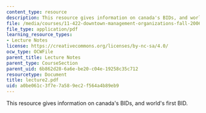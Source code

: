 ```yaml
---
content_type: resource
description: This resource gives information on canada's BIDs, and world's first BID.
file: /media/courses/11-422-downtown-management-organizations-fall-2006/a0be061c3f7e7a589ec2f564a4b89eb9_lecture2.pdf
file_type: application/pdf
learning_resource_types:
- Lecture Notes
license: https://creativecommons.org/licenses/by-nc-sa/4.0/
ocw_type: OCWFile
parent_title: Lecture Notes
parent_type: CourseSection
parent_uid: 6b862d28-6a6e-be20-c04e-19258c35c712
resourcetype: Document
title: lecture2.pdf
uid: a0be061c-3f7e-7a58-9ec2-f564a4b89eb9
---
```

This resource gives information on canada's BIDs, and world's first BID.